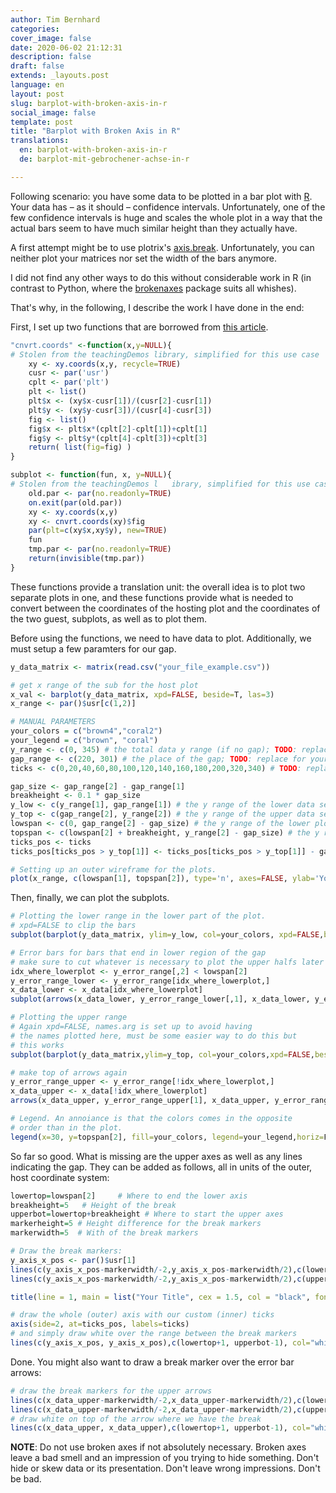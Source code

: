```yaml
---
author: Tim Bernhard
categories:
cover_image: false
date: 2020-06-02 21:12:31
description: false
draft: false
extends: _layouts.post
language: en
layout: post
slug: barplot-with-broken-axis-in-r
social_image: false
template: post
title: "Barplot with Broken Axis in R"
translations:
  en: barplot-with-broken-axis-in-r
  de: barplot-mit-gebrochener-achse-in-r

---
```


Following scenario:
you have some data to be plotted in a bar plot with [R](https://www.r-project.org/).
Your data has – as it should – confidence intervals. 
Unfortunately, one of the few confidence intervals is huge and scales the whole plot in a way that the actual bars seem to have much similar height than they actually have.

A first attempt might be to use plotrix's [axis.break](https://www.rdocumentation.org/packages/plotrix/versions/3.7-7/topics/axis.break).
Unfortunately, you can neither plot your matrices nor set the width of the bars anymore.

I did not find any other ways to do this without considerable work in R (in contrast to Python, where the [brokenaxes](https://github.com/bendichter/brokenaxes) package suits all whishes).

That's why, in the following, I describe the work I have done in the end:

First, I set up two functions that are borrowed from [this article](http://sickel.net/blogg/?p=688).

```R
"cnvrt.coords" <-function(x,y=NULL){
# Stolen from the teachingDemos library, simplified for this use case
	xy <- xy.coords(x,y, recycle=TRUE)
	cusr <- par('usr')
	cplt <- par('plt')	
	plt <- list()
	plt$x <- (xy$x-cusr[1])/(cusr[2]-cusr[1])
	plt$y <- (xy$y-cusr[3])/(cusr[4]-cusr[3])
	fig <- list()
	fig$x <- plt$x*(cplt[2]-cplt[1])+cplt[1]
	fig$y <- plt$y*(cplt[4]-cplt[3])+cplt[3]
	return( list(fig=fig) )
}

subplot <- function(fun, x, y=NULL){
# Stolen from the teachingDemos l	ibrary, simplified for this use case
	old.par <- par(no.readonly=TRUE)
	on.exit(par(old.par))
	xy <- xy.coords(x,y)
	xy <- cnvrt.coords(xy)$fig
	par(plt=c(xy$x,xy$y), new=TRUE)
	fun
	tmp.par <- par(no.readonly=TRUE)
	return(invisible(tmp.par))
}
```

These functions provide a translation unit: the overall idea is to plot two separate plots in one, and these functions provide what is needed to convert between the coordinates of the hosting plot and the coordinates of the two guest, subplots, as well as to plot them.

Before using the functions, we need to have data to plot. Additionally, we must setup a few paramters for our gap.

```r
y_data_matrix <- matrix(read.csv("your_file_example.csv"))

# get x range of the sub for the host plot
x_val <- barplot(y_data_matrix, xpd=FALSE, beside=T, las=3)
x_range <- par()$usr[c(1,2)]

# MANUAL PARAMETERS
your_colors = c("brown4","coral2")
your_legend = c("brown", "coral")
y_range <- c(0, 345) # the total data y range (if no gap); TODO: replace for your data
gap_range <- c(220, 301) # the place of the gap; TODO: replace for your data
ticks <- c(0,20,40,60,80,100,120,140,160,180,200,320,340) # TODO: replace for your wishes

gap_size <- gap_range[2] - gap_range[1]
breakheight <- 0.1 * gap_size
y_low <- c(y_range[1], gap_range[1]) # the y range of the lower data set
y_top <- c(gap_range[2], y_range[2]) # the y range of the upper data set
lowspan <- c(0, gap_range[2] - gap_size) # the y range of the lower plot without gap
topspan <- c(lowspan[2] + breakheight, y_range[2] - gap_size) # the y range of the upper plot with gap
ticks_pos <- ticks
ticks_pos[ticks_pos > y_top[1]] <- ticks_pos[ticks_pos > y_top[1]] - gap_size

# Setting up an outer wireframe for the plots. 
plot(x_range, c(lowspan[1], topspan[2]), type='n', axes=FALSE, ylab='Your y label', xlab='')
```

Then, finally, we can plot the subplots.

```r
# Plotting the lower range in the lower part of the plot.
# xpd=FALSE to clip the bars
subplot(barplot(y_data_matrix, ylim=y_low, col=your_colors, xpd=FALSE,beside=T,las=3), x=x_range, y=lowspan)

# Error bars for bars that end in lower region of the gap
# make sure to cut whatever is necessary to plot the upper halfs later
idx_where_lowerplot <- y_error_range[,2] < lowspan[2]
y_error_range_lower <- y_error_range[idx_where_lowerplot,]
x_data_lower <- x_data[idx_where_lowerplot]
subplot(arrows(x_data_lower, y_error_range_lower[,1], x_data_lower, y_error_range_lower[,2], code=3, angle=90,length=0.025), x=x_range,y=lowspan)

# Plotting the upper range
# Again xpd=FALSE, names.arg is set up to avoid having
# the names plotted here, must be some easier way to do this but
# this works
subplot(barplot(y_data_matrix,ylim=y_top, col=your_colors,xpd=FALSE,beside=T,las=3,names.arg=vector(mode="character",length=length(y_data)),yaxt='n', axis.at=c(330)), x=x_range, y=topspan)

# make top of arrows again
y_error_range_upper <- y_error_range[!idx_where_lowerplot,]
x_data_upper <- x_data[!idx_where_lowerplot]
arrows(x_data_upper, y_error_range_upper[1], x_data_upper, y_error_range_upper[2] - gap_size, code=3, angle=90,length=0.025)

# Legend. An annoiance is that the colors comes in the opposite
# order than in the plot.
legend(x=30, y=topspan[2], fill=your_colors, legend=your_legend,horiz=F, bg="white")
```

So far so good. What is missing are the upper axes as well as any lines indicating the gap.
They can be added as follows, all in units of the outer, host coordinate system:

```r 
lowertop=lowspan[2]     # Where to end the lower axis
breakheight=5   # Height of the break
upperbot=lowertop+breakheight # Where to start the upper axes
markerheight=5 # Height difference for the break markers
markerwidth=5  # With of the break markers

# Draw the break markers:
y_axis_x_pos <- par()$usr[1]
lines(c(y_axis_x_pos-markerwidth/-2,y_axis_x_pos-markerwidth/2),c(lowertop-markerheight/2,lowertop+markerheight/2),xpd=TRUE)
lines(c(y_axis_x_pos-markerwidth/-2,y_axis_x_pos-markerwidth/2),c(upperbot-markerheight/2,upperbot+markerheight/2),xpd=TRUE)

title(line = 1, main = list("Your Title", cex = 1.5, col = "black", font = 1))

# draw the whole (outer) axis with our custom (inner) ticks
axis(side=2, at=ticks_pos, labels=ticks)
# and simply draw white over the range between the break markers
lines(c(y_axis_x_pos, y_axis_x_pos),c(lowertop+1, upperbot-1), col="white", lwd=2,xpd=TRUE)
```

Done. You might also want to draw a break marker over the error bar arrows:

```r
# draw the break markers for the upper arrows
lines(c(x_data_upper-markerwidth/-2,x_data_upper-markerwidth/2),c(lowertop-markerheight/2,lowertop+markerheight/2))
lines(c(x_data_upper-markerwidth/-2,x_data_upper-markerwidth/2),c(upperbot-markerheight/2,upperbot+markerheight/2))
# draw white on top of the arrow where we have the break
lines(c(x_data_upper, x_data_upper),c(lowertop+1, upperbot-1), col="white", lwd=2)
```

**NOTE**: Do not use broken axes if not absolutely necessary. Broken axes leave a bad smell and an impression of you trying to hide something. Don't hide or skew data or its presentation. Don't leave wrong impressions. Don't be bad.
